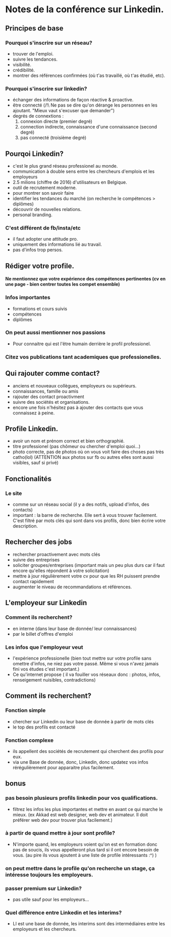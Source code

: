 # Notes de la conférence sur Linkedin.

## Principes de base
  ### Pourquoi s'inscrire sur un réseau?
  * trouver de l'emploi.
  * suivre les tendances.
  * visibilité.
  * crédibilité.
  * montrer des références confirmées (où t'as travaillé, où t'as étudié, etc).
  ### Pourquoi s'inscrire sur linkedin?
  * échanger des informations de façon réactive & proactive.
  * être connecté (/!\ Ne pas se dire qu'on dérange les personnes en les ajoutant. "Mieux vaut s'excuser que demander")
  * degrés de connextions :
    1. connexion directe (premier degré)
    2. connection indirecte, connaissance d'une connaissance (second degré)
    3. pas connecté (troisième degré)
## Pourqoi Linkedin?
* c'est le plus grand réseau professionel au monde.
* communication à double sens entre les chercheurs d'emplois et les employeurs
* 2.5 milions (chiffre de 2016) d'utilisateurs en Belgique.
* outil de recrutement moderne.
* pour montrer son savoir faire
* identifier les tendances du marché (on recherche le compétences > diplômes)
* découvrir de nouvelles relations.
* personal branding.
### C'est différent de fb/insta/etc
  * il faut adopter une attitude pro.
  * uniquement des informations lié au travail.
  * pas d'infos trop persos.
## Rédiger votre profile.
  #### Ne mentionnez que votre expérience des compétences pertinentes (cv en une page - bien centrer toutes les compet ensemble)
  ### Infos importantes
  * formations et cours suivis
  * compétences
  * diplômes
  ### On peut aussi mentionner nos passions
  * Pour connaitre qui est l'être humain derrière le profil professionel.
  ### Citez vos publications tant academiques que professionelles.
## Qui rajouter comme contact?
  * anciens et nouveaux collègues, employeurs ou supérieurs.
  * connaissances, famille ou amis
  * rajouter des contact proactivment
  * suivre des sociétés et organisations.
  * encore une fois n'hésitez pas à ajouter des contacts que vous connaissez à peine.
## Profile Linkedin.
  * avoir un nom et prénom correct et bien orthographié.
  * titre professionel (pas chômeur ou chercher d'emploi quoi...)
  * photo correcte, pas de photos où on vous voit faire des choses pas très catho(lol) (ATTENTION aux photos sur fb ou autres elles sont aussi visibles, sauf si privé)
## Fonctionalités
  ### Le site
  * comme sur un réseau social (il y a des notifs, upload d'infos, des contacts)
  * important : la barre de recherche. Elle sert à vous trouver facilement. C'est filtré par mots clés qui sont dans vos profils, donc bien écrire votre description.
## Rechercher des jobs
  * rechercher proactivement avec mots clés
  * suivre des entreprises
  * soliciter groupes/entreprises (important mais un peu plus durs car il faut encore qu'elles répondent à votre solicitation)
  * mettre à jour régulièrement votre cv pour que les RH puissent prendre contact rapidement
  * augmenter le niveau de recommandations et références.
## L'employeur sur Linkedin
  ### Comment ils recherchent?
  * en interne (dans leur base de donnée/ leur connaissances)
  * par le billet d'offres d'emploi
  ### Les infos que l'employeur veut
  * l'expérience professionelle (bien tout mettre sur votre profile sans omettre d'infos, ne niez pas votre passé. Même si vous n'avez jamais fini vos études c'est important.)
  * Ce qu'internet propose ( il va fouiller vos réseaux donc : photos, infos, renseigement nuisibles, contradictions)
## Comment ils recherchent?
  ### Fonction simple
  * chercher sur Linkedin ou leur base de donnée à partir de mots clés
  * le top des profils est contacté
  ### Fonction complexe
  * ils appellent des sociétés de recrutement qui cherchent des profils pour eux.
  * via une Base de donnée, donc, Linkedin, donc updatez vos infos rérégulièrement pour apparaitre plus facilement.
## bonus
  ### pas besoin plusieurs profils linkedin pour vos qualifications.
  * filtrez les infos les plus importantes et mettre en avant ce qui marche le mieux. (ex Akkad est web designer, web dev et animateur. Il doit préférer web dev pour trouver plus facilement.)
  ### à partir de quand mettre à jour sont profile?
  * N'importe quand, les employeurs voient qu'on est en formation donc pas de soucis, ils vous appelleront plus tard si il ont encore besoin de vous. (au pire ils vous ajoutent à une liste de profile intéressants :^) )
  ### on peut mettre dans le profile qu'on recherche un stage, ça intéresse toujours les employeurs.
  ### passer premium sur Linkedin?
  * pas utile sauf pour les employeurs...
  ### Quel différence entre Linkedin et les interims?
  * LI est une base de donnée, les interims sont des intermédiaires entre les employeurs et les chercheurs.
